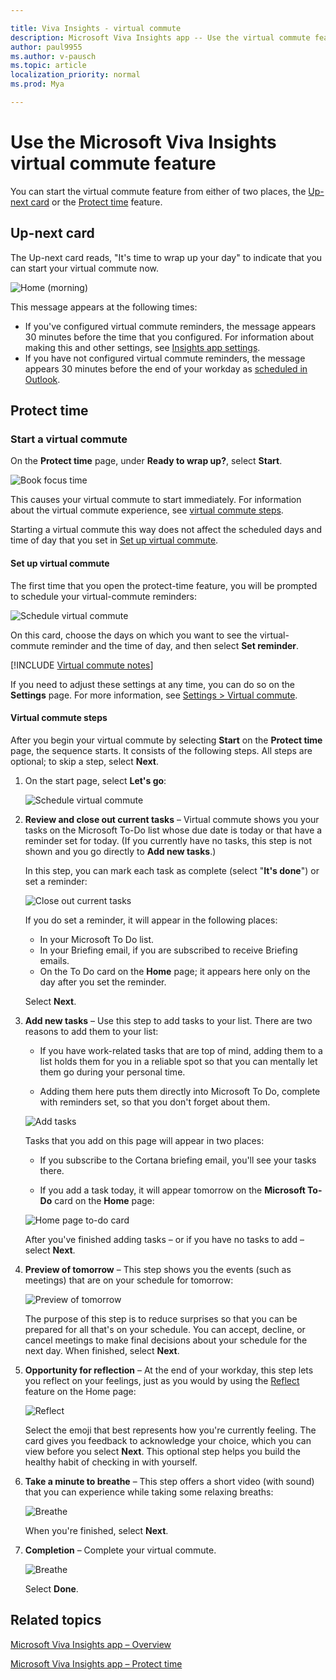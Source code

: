 ```yaml
---

title: Viva Insights - virtual commute 
description: Microsoft Viva Insights app -- Use the virtual commute feature
author: paul9955
ms.author: v-pausch
ms.topic: article
localization_priority: normal 
ms.prod: Mya

---
```


# Use the Microsoft Viva Insights virtual commute feature 

You can start the virtual commute feature from either of two places, the [Up-next card](#up-next-card) or the [Protect time](#protect-time) feature. 

## Up-next card

The Up-next card reads, "It's time to wrap up your day" to indicate that you can start your virtual commute now. 

![Home (morning)](images/virtual-commute.png)

This message appears at the following times:

 * If you've configured virtual commute reminders, the message appears 30 minutes before the time that you configured. For information about making this and other settings, see [Insights app settings](teams-app-settings.md). 
 * If you have not configured virtual commute reminders, the message appears 30 minutes before the end of your workday as [scheduled in Outlook](https://outlook.office.com/calendar/options/calendar/view/appearance). 

## Protect time

### Start a virtual commute

On the **Protect time** page, under **Ready to wrap up?**, select **Start**.

![Book focus time](Images/start-virt-commute.png)  

This causes your virtual commute to start immediately. For information about the virtual commute experience, see [virtual commute steps](#virtual-commute-steps).

Starting a virtual commute this way does not affect the scheduled days and time of day that you set in [Set up virtual commute](#set-up-virtual-commute).

#### Set up virtual commute

The first time that you open the protect-time feature, you will be prompted to schedule your virtual-commute reminders:

![Schedule virtual commute](Images/sched-virtual-commute-50.png)  

On this card, choose the days on which you want to see the virtual-commute reminder and the time of day, and then select **Set reminder**. 

[!INCLUDE [Virtual commute notes](includes/virtual-commute-details.md)]

If you need to adjust these settings at any time, you can do so on the **Settings** page. For more information, see [Settings > Virtual commute](teams-app-settings.md#virtual-commute).

#### Virtual commute steps

After you begin your virtual commute by selecting **Start** on the **Protect time** page, the sequence starts. It consists of the following steps. All steps are optional; to skip a step, select **Next**. 

1. On the start page, select **Let's go**:

   ![Schedule virtual commute](Images/01-start-vc.png)  

2. **Review and close out current tasks** &ndash; Virtual commute shows you your tasks on the Microsoft To-Do list whose due date is today or that have a reminder set for today. (If you currently have no tasks, this step is not shown and you go directly to **Add new tasks**.)

   In this step, you can mark each task as complete (select "**It's done**") or set a reminder:
 
     ![Close out current tasks](Images/02-close-out-current-tasks-55.png) 
 
   If you do set a reminder, it will appear in the following places:
    * In your Microsoft To Do list.
    * In your Briefing email, if you are subscribed to receive Briefing emails. 
     * On the To Do card on the **Home** page; it appears here only on the day after you set the reminder.
 
   Select **Next**.

3. **Add new tasks** &ndash; Use this step to add tasks to your list. There are two reasons to add them to your list:
 
   * If you have work-related tasks that are top of mind, adding them to a list holds them for you in a reliable spot so that you can mentally let them go during your personal time.

   * Adding them here puts them directly into Microsoft To Do, complete with reminders set, so that you don't forget about them.

   ![Add tasks](Images/03-add-new-tasks-55.png)

   Tasks that you add on this page will appear in two places:

   * If you subscribe to the Cortana briefing email, you'll see your tasks there.

   * If you add a task today, it will appear tomorrow on the **Microsoft To-Do** card on the **Home** page:

   ![Home page to-do card](Images/home-to-do-55.png)  

   After you've finished adding tasks &ndash; or if you have no tasks to add &ndash; select **Next**. 

4. **Preview of tomorrow** &ndash; This step shows you the events (such as meetings) that are on your schedule for tomorrow:

   ![Preview of tomorrow](Images/04-preview-of-tomorrow-55.png)

   The purpose of this step is to reduce surprises so that you can be prepared for all that's on your schedule. You can accept, decline, or cancel meetings to make final decisions about your schedule for the next day. When finished, select **Next**.

5. **Opportunity for reflection** &ndash; At the end of your workday, this step lets you reflect on your feelings, just as you would by using the [Reflect](viva-insights-reflect.md) feature on the Home page:

   ![Reflect](Images/05-reflection-55.png)

   Select the emoji that best represents how you're currently feeling. The card gives you feedback to acknowledge your choice, which you can view before you select **Next**. This optional step helps you build the healthy habit of checking in with yourself.

6. **Take a minute to breathe** &ndash; This step offers a short video (with sound) that you can experience while taking some relaxing breaths:
 
   ![Breathe](Images/06-breathe-mindfully-55.png)

   When you're finished, select **Next**. 

7. **Completion** &ndash; Complete your virtual commute. 

   ![Breathe](Images/07-completion.png)

   Select **Done**.

<!-- NOTE FOR WAVE 3: HEADSPACE, A 3RD-PARTY MEDITATION APP, WILL APPEAR HERE WHEN IT'S AVAILABLE. WE'LL NEED TO ENABLE SOUND FOR IT FIRST. THIS FEATURE BELONGS TO PETER B. [30:00] -->

## Related topics

[Microsoft Viva Insights app &ndash; Overview](teams-app.md)

[Microsoft Viva Insights app &ndash; Protect time](viva-insights-protect-time.md) 
 